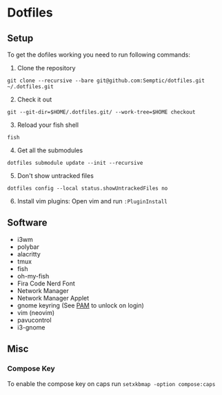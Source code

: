 # Dotfiles

## Setup

To get the dofiles working you need to run following commands:

1) Clone the repository
```
git clone --recursive --bare git@github.com:Semptic/dotfiles.git ~/.dotfiles.git
```
2) Check it out
```
git --git-dir=$HOME/.dotfiles.git/ --work-tree=$HOME checkout
```
3) Reload your fish shell
```
fish
```
4) Get all the submodules
```
dotfiles submodule update --init --recursive
```
5) Don't show untracked files
```
dotfiles config --local status.showUntrackedFiles no
```
6) Install vim plugins: Open vim and run `:PluginInstall`

## Software

* i3wm
* polybar
* alacritty
* tmux
* fish
* oh-my-fish
* Fira Code Nerd Font
* Network Manager
* Network Manager Applet
* gnome keyring (See [PAM](https://wiki.archlinux.org/index.php/GNOME/Keyring#PAM_method) to unlock on login)
* vim (neovim)
* pavucontrol
* i3-gnome

## Misc

### Compose Key

To enable the compose key on caps run `setxkbmap -option compose:caps`
